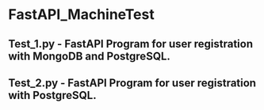 # FastAPI_MachineTest
## Test_1.py - FastAPI Program for user registration with MongoDB and PostgreSQL.
## Test_2.py - FastAPI Program for user registration with PostgreSQL.
